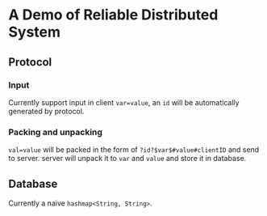 # A Demo of Reliable Distributed System

## Protocol
 
 ### Input
 
Currently support input in client `var=value`, an `id` will be automatically generated by protocol.

### Packing and unpacking

`val=value` will be packed in the form of `?id?$var$#value#clientID` and send to server. server will unpack it to `var` and `value` and store it in database.

## Database

Currently a naive `hashmap<String, String>`.
